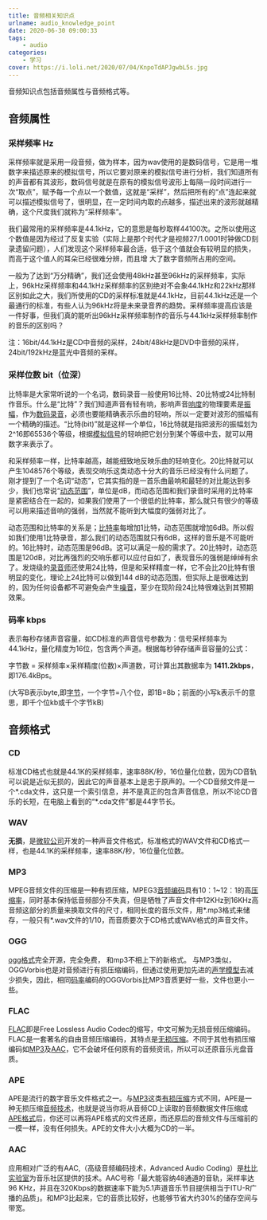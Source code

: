 ```yaml
---
title: 音频相关知识点
urlname: audio_knowledge_point
date: 2020-06-30 09:00:33
tags: 
    - audio
categories: 
    - 学习
cover: https://i.loli.net/2020/07/04/KnpoTdAPJgwbL5s.jpg
---
```


音频知识点包括音频属性与音频格式等。

<!-- more -->

## 音频属性

### 采样频率 Hz

采样频率就是采用一段音频，做为样本，因为wav使用的是数码信号，它是用一堆数字来描述原来的模拟信号，所以它要对原来的模拟信号进行分析，我们知道所有的声音都有其波形，数码信号就是在原有的模拟信号波形上每隔一段时间进行一次“取点”，赋予每一个点以一个数值，这就是“采样”，然后把所有的“点”连起来就可以描述模拟信号了，很明显，在一定时间内取的点越多，描述出来的波形就越精确，这个尺度我们就称为“采样频率”。

我们最常用的采样频率是44.1kHz，它的意思是每秒取样44100次。之所以使用这个数值是因为经过了反复实验（实际上是那个时代才是视频27/1.0001时钟做CD刻录遗留问题），人们发现这个采样频率最合适，低于这个值就会有较明显的损失，而高于这个值人的耳朵已经很难分辨，而且增 大了数字音频所占用的空间。

一般为了达到“万分精确”，我们还会使用48kHz甚至96kHz的采样频率，实际上，96kHz采样频率和44.1kHz采样频率的区别绝对不会象44.1kHz和22kHz那样区别如此之大，我们所使用的CD的采样标准就是44.1kHz，目前44.1kHz还是一个最通行的标准，有些人认为96kHz将是未来录音界的趋势。采样频率提高应该是一件好事，但我们真的能听出96kHz采样频率制作的音乐与44.1kHz采样频率制作的音乐的区别吗？

注：16bit/44.1kHz是CD中音频的采样，24bit/48kHz是DVD中音频的采样，24bit/192kHz是蓝光中音频的采样。

### 采样位数  bit（位深）

比特率是大家常听说的一个名词，数码录音一般使用16比特、20比特或24比特制作音乐。什么是“比特”？我们知道声音有轻有响，影响声音[响度](https://baike.baidu.com/item/响度)的物理要素是[振幅](https://baike.baidu.com/item/振幅)，作为[数码录音](https://baike.baidu.com/item/数码录音)，必须也要能精确表示乐曲的轻响，所以一定要对波形的振幅有一个精确的描述。“比特(bit)”就是这样一个单位，16比特就是指把波形的振幅划为2^16即65536个等级，根据[模拟信号](https://baike.baidu.com/item/模拟信号)的轻响把它划分到某个等级中去，就可以用数字来表示了。

和采样频率一样，比特率越高，越能细致地反映乐曲的轻响变化。20比特就可以产生1048576个等级，表现交响乐这类动态十分大的音乐已经没有什么问题了。刚才提到了一个名词“动态”，它其实指的是一首乐曲最响和最轻的对比能达到多少，我们也常说“[动态范围](https://baike.baidu.com/item/动态范围)”，单位是dB，而动态范围和我们录音时采用的比特率是紧密结合在一起的，如果我们使用了一个很低的比特率，那么就只有很少的等级可以用来描述音响的强弱，当然就不能听到大幅度的强弱对比了。

动态范围和比特率的关系是；[比特率](https://baike.baidu.com/item/比特率)每增加1比特，动态范围就增加6dB。所以假如我们使用1比特录音，那么我们的动态范围就只有6dB，这样的音乐是不可能听的。16比特时，动态范围是96dB。这可以满足一般的需求了。20比特时，动态范围是120dB，对比再强烈的交响乐都可以应付自如了，表现音乐的强弱是绰绰有余了。发烧级的[录音师](https://baike.baidu.com/item/录音师)还使用24比特，但是和采样精度一样，它不会比20比特有很明显的变化，理论上24比特可以做到144 dB的动态范围，但实际上是很难达到的，因为任何设备都不可避免会产生[噪音](https://baike.baidu.com/item/噪音)，至少在现阶段24比特很难达到其预期效果。

### 码率 kbps

表示每秒存储声音容量，如CD标准的声音信号参数为：信号采样频率为44.1kHz，量化精度为16位，包含两个声道。根据每秒钟存储声音容量的公式：

字节数 = 采样频率×采样精度(位数)×声道数，可计算出其数据率为 **1411.2kbps**， 即176.4kBps。

(大写B表示byte,即[字节](https://baike.baidu.com/item/字节)，一个字节=八个位，即1B=8b；前面的小写k表示千的意思，即千个位kb或千个字节kB)

## 音频格式

### CD

标准CD格式也就是44.1K的采样频率，速率88K/秒，16位量化位数，因为CD音轨可以说是近似无损的，因此它的声音基本上是忠于原声的。一个CD音频文件是一个*.cda文件，这只是一个索引信息，并不是真正的包含声音信息，所以不论CD音乐的长短，在电脑上看到的“*.cda文件”都是44字节长。

### WAV

**无损**，是[微软公司](https://baike.baidu.com/item/微软公司)开发的一种声音文件格式，标准格式的WAV文件和CD格式一样，也是44.1K的采样频率，速率88K/秒，16位量化位数。

### MP3

MPEG音频文件的压缩是一种有损压缩，MPEG3[音频编码](https://baike.baidu.com/item/音频编码)具有10：1~12：1的高[压缩率](https://baike.baidu.com/item/压缩率)，同时基本保持低音频部分不失真，但是牺牲了声音文件中12KHz到16KHz高音频这部分的质量来换取文件的尺寸，相同长度的音乐文件，用*.mp3格式来储存，一般只有*.wav文件的1/10，而音质要次于CD格式或WAV格式的声音文件。

### OGG

[ogg格式](https://baike.baidu.com/item/ogg格式)完全开源，完全免费， 和mp3不相上下的新格式。 与MP3类似，OGGVorbis也是对音频进行有损压缩编码，但通过使用更加先进的[声学模型](https://baike.baidu.com/item/声学模型)去减少损失，因此，相同[码率](https://baike.baidu.com/item/码率)编码的OGGVorbis比MP3音质更好一些，文件也更小一些。

### FLAC

[FLAC](https://baike.baidu.com/item/FLAC)即是Free Lossless Audio Codec的缩写，中文可解为无损音频压缩编码。FLAC是一套著名的自由音频压缩编码，其特点是[无损压缩](https://baike.baidu.com/item/无损压缩)。不同于其他有损压缩编码如[MP3](https://baike.baidu.com/item/MP3)及[AAC](https://baike.baidu.com/item/AAC)，它不会破坏任何原有的音频资讯，所以可以还原音乐光盘音质。

### APE

APE是流行的数字音乐文件格式之一。与[MP3](https://baike.baidu.com/item/MP3)这类[有损压缩](https://baike.baidu.com/item/有损压缩)方式不同，APE是一种无损压缩[音频技术](https://baike.baidu.com/item/音频技术)，也就是说当你将从音频CD上读取的音频数据文件压缩成[APE格式](https://baike.baidu.com/item/APE格式)后，你还可以再将APE格式的文件还原，而还原后的音频文件与压缩前的一模一样，没有任何损失。APE的文件大小大概为CD的一半。

### AAC

应用相对广泛的有AAC,（高级音频编码技术，Advanced Audio Coding）是[杜比实验室](https://baike.baidu.com/item/杜比实验室)为音乐社区提供的技术。AAC号称「最大能容纳48通道的音轨，采样率达96 KHz，并且在320Kbps的数据速率下能为5.1声道音乐节目提供相当于ITU-R广播的品质」。和MP3比起来，它的音质比较好，也能够节省大约30%的储存空间与带宽。

